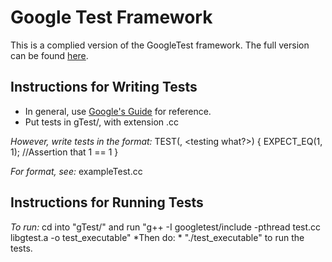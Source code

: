 
# Google Test Framework #

This is a complied version of the GoogleTest framework. The full version can be found [here](https://github.com/google/googletest).

## Instructions for Writing Tests ##
- In general, use [Google's Guide](https://github.com/google/googletest/blob/master/googletest/docs/Primer.md) for reference.
- Put tests in gTest/, with extension .cc

*However, write tests in the format:*
TEST(<test name>, <testing what?>) {
    EXPECT_EQ(1, 1); //Assertion that 1 == 1
}

*For format, see:* exampleTest.cc

## Instructions for Running Tests ##
*To run:* cd into "gTest/" and run
"g++ -I googletest/include -pthread test.cc libgtest.a -o test_executable"
*Then do: *
"./test_executable" to run the tests.

